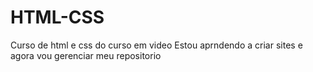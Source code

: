  # HTML-CSS
 Curso de html e css do curso em video
 Estou aprndendo a criar sites e agora vou gerenciar meu repositorio
